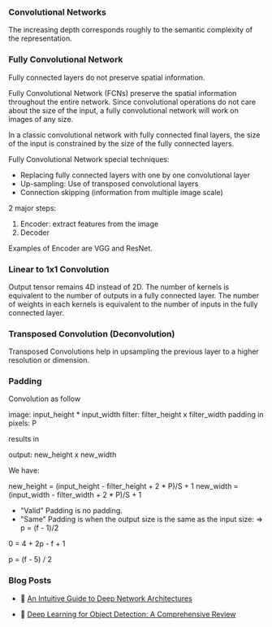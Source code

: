 ### Convolutional Networks

The increasing depth corresponds roughly to the semantic complexity of the representation.



### Fully Convolutional Network

Fully connected layers do not preserve spatial information.

Fully Convolutional Network (FCNs) preserve the spatial information throughout the entire network.
Since convolutional operations do not care about the size of the input, a fully convolutional network will work on images of any size.

In a classic convolutional network with fully connected final layers, the size of the input is constrained by the size of the fully connected layers.

Fully Convolutional Network special techniques:
* Replacing fully connected layers with one by one convolutional layer
* Up-sampling: Use of transposed convolutional layers
* Connection skipping (information from multiple image scale)

2 major steps:
1. Encoder: extract features from the image
2. Decoder

Examples of Encoder are VGG and ResNet.

### Linear to 1x1 Convolution

Output tensor remains 4D instead of 2D.
The number of kernels is equivalent to the number of outputs in a fully connected layer.
The number of weights in each kernels is equivalent to the number of inputs in the fully connected layer.

### Transposed Convolution (Deconvolution)

Transposed Convolutions help in upsampling the previous layer to a higher resolution or dimension.

### Padding

Convolution as follow

image: input_height * input_width 
filter: filter_height x filter_width
padding in pixels: P

results in 

output: new_height x new_width

We have:

new_height = (input_height - filter_height + 2 * P)/S + 1
new_width = (input_width - filter_width + 2 * P)/S + 1

* "Valid" Padding is no padding.
* "Same" Padding is when the output size is the same as the input size:
=> p = (f - 1)/2

0 = 4 + 2p - f + 1

p = (f - 5) / 2


### Blog Posts

* 📄 [An Intuitive Guide to Deep Network Architectures](https://towardsdatascience.com/an-intuitive-guide-to-deep-network-architectures-65fdc477db41)

* 📄 [Deep Learning for Object Detection: A Comprehensive Review](https://towardsdatascience.com/deep-learning-for-object-detection-a-comprehensive-review-73930816d8d9)